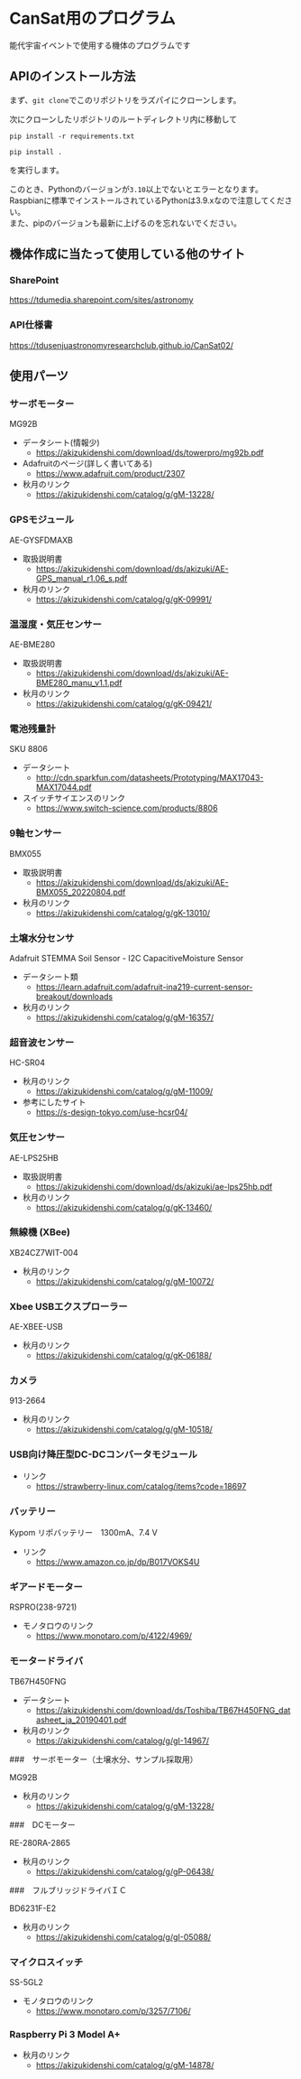 # CanSat用のプログラム

能代宇宙イベントで使用する機体のプログラムです

## APIのインストール方法

まず、`git clone`でこのリポジトリをラズパイにクローンします。

次にクローンしたリポジトリのルートディレクトリ内に移動して

```shell
pip install -r requirements.txt

pip install .
```
を実行します。

このとき、Pythonのバージョンが`3.10`以上でないとエラーとなります。  
Raspbianに標準でインストールされているPythonは3.9.xなので注意してください。  
また、pipのバージョンも最新に上げるのを忘れないでください。

## 機体作成に当たって使用している他のサイト

### SharePoint

<https://tdumedia.sharepoint.com/sites/astronomy>

### API仕様書

<https://tdusenjuastronomyresearchclub.github.io/CanSat02/>

## 使用パーツ

### サーボモーター

MG92B

- データシート(情報少)
  - <https://akizukidenshi.com/download/ds/towerpro/mg92b.pdf>
- Adafruitのページ(詳しく書いてある)
  - <https://www.adafruit.com/product/2307>
- 秋月のリンク
  - <https://akizukidenshi.com/catalog/g/gM-13228/>

### GPSモジュール

AE-GYSFDMAXB

- 取扱説明書  
  - <https://akizukidenshi.com/download/ds/akizuki/AE-GPS_manual_r1.06_s.pdf>
- 秋月のリンク
  - <https://akizukidenshi.com/catalog/g/gK-09991/>

### 温湿度・気圧センサー

AE-BME280

- 取扱説明書
  - <https://akizukidenshi.com/download/ds/akizuki/AE-BME280_manu_v1.1.pdf>
- 秋月のリンク
  - <https://akizukidenshi.com/catalog/g/gK-09421/>

### 電池残量計

SKU 8806

- データシート
  - <http://cdn.sparkfun.com/datasheets/Prototyping/MAX17043-MAX17044.pdf>
- スイッチサイエンスのリンク
  - <https://www.switch-science.com/products/8806>

### 9軸センサー

BMX055

- 取扱説明書
  - <https://akizukidenshi.com/download/ds/akizuki/AE-BMX055_20220804.pdf>
- 秋月のリンク
  - <https://akizukidenshi.com/catalog/g/gK-13010/>

### 土壌水分センサ

Adafruit STEMMA Soil Sensor - I2C CapacitiveMoisture Sensor

- データシート類
  - <https://learn.adafruit.com/adafruit-ina219-current-sensor-breakout/downloads>
- 秋月のリンク
  - <https://akizukidenshi.com/catalog/g/gM-16357/>

### 超音波センサー

HC-SR04

- 秋月のリンク
  - <https://akizukidenshi.com/catalog/g/gM-11009/>
- 参考にしたサイト
  - <https://s-design-tokyo.com/use-hcsr04/>

### 気圧センサー

AE-LPS25HB

- 取扱説明書
  - <https://akizukidenshi.com/download/ds/akizuki/ae-lps25hb.pdf>
- 秋月のリンク
  - <https://akizukidenshi.com/catalog/g/gK-13460/>

### 無線機 (XBee)

XB24CZ7WIT-004

- 秋月のリンク
  - <https://akizukidenshi.com/catalog/g/gM-10072/>

### Xbee USBエクスプローラー

AE-XBEE-USB

- 秋月のリンク
  - <https://akizukidenshi.com/catalog/g/gK-06188/>

### カメラ

913-2664

- 秋月のリンク
  - <https://akizukidenshi.com/catalog/g/gM-10518/>

### USB向け降圧型DC-DCコンバータモジュール

- リンク
  - <https://strawberry-linux.com/catalog/items?code=18697>

### バッテリー

Kypom リポバッテリー　1300mA、7.4 V

- リンク
  - <https://www.amazon.co.jp/dp/B017VOKS4U>

### ギアードモーター

RSPRO(238-9721)

- モノタロウのリンク
  - <https://www.monotaro.com/p/4122/4969/>

### モータードライバ

TB67H450FNG

- データシート
  - <https://akizukidenshi.com/download/ds/Toshiba/TB67H450FNG_datasheet_ja_20190401.pdf>
- 秋月のリンク
  - <https://akizukidenshi.com/catalog/g/gI-14967/>

###　サーボモーター（土壌水分、サンプル採取用）	

MG92B

- 秋月のリンク
  - <https://akizukidenshi.com/catalog/g/gM-13228/>

###　DCモーター

RE-280RA-2865

- 秋月のリンク
  - <https://akizukidenshi.com/catalog/g/gP-06438/>

###　フルブリッジドライバＩＣ

BD6231F-E2

- 秋月のリンク
  - <https://akizukidenshi.com/catalog/g/gI-05088/>

### マイクロスイッチ
SS-5GL2

- モノタロウのリンク
  - <https://www.monotaro.com/p/3257/7106/>


### Raspberry Pi 3 Model A+

- 秋月のリンク
  - <https://akizukidenshi.com/catalog/g/gM-14878/>
